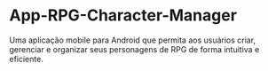 # App-RPG-Character-Manager
Uma aplicação mobile para Android que permita aos usuários criar, gerenciar e organizar seus personagens de RPG de forma intuitiva e eficiente.

